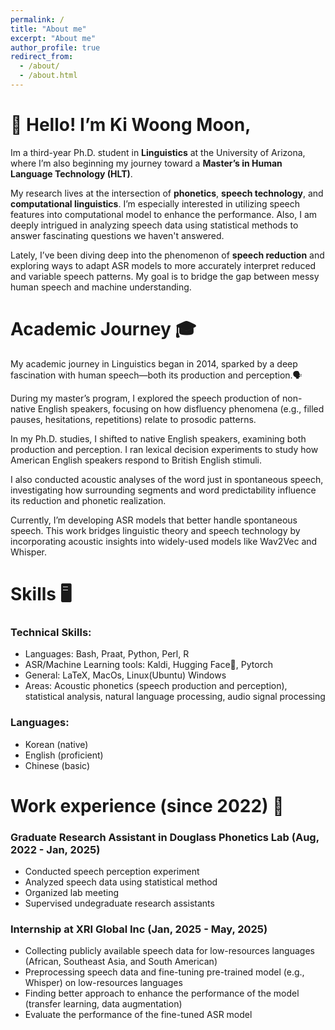 ```yaml
---
permalink: /
title: "About me"
excerpt: "About me"
author_profile: true
redirect_from: 
  - /about/
  - /about.html
---
```

👀 Hello! I’m **Ki Woong Moon**, 
=====

Im a third-year Ph.D. student in **Linguistics** at the University of Arizona, where I’m also beginning my journey toward a **Master’s in Human Language Technology (HLT)**.

My research lives at the intersection of **phonetics**, **speech technology**, and **computational linguistics**. I’m especially interested in utilizing speech features into computational model to enhance the performance. Also, I am deeply intrigued in analyzing speech data using statistical methods to answer fascinating questions we haven't answered.

Lately, I’ve been diving deep into the phenomenon of **speech reduction** and exploring ways to adapt ASR models to more accurately interpret reduced and variable speech patterns. My goal is to bridge the gap between messy human speech and machine understanding.




Academic Journey 🎓
=====
My academic journey in Linguistics began in 2014, sparked by a deep fascination with human speech—both its production and perception.🗣️

During my master’s program, I explored the speech production of non-native English speakers, focusing on how disfluency phenomena (e.g., filled pauses, hesitations, repetitions) relate to prosodic patterns.

In my Ph.D. studies, I shifted to native English speakers, examining both production and perception. I ran lexical decision experiments to study how American English speakers respond to British English stimuli. 

I also conducted acoustic analyses of the word just in spontaneous speech, investigating how surrounding segments and word predictability influence its reduction and phonetic realization. 

Currently, I’m developing ASR models that better handle spontaneous speech. This work bridges linguistic theory and speech technology by incorporating acoustic insights into widely-used models like Wav2Vec and Whisper. 




Skills 🖥️
======
### Technical Skills:
  * Languages: Bash, Praat, Python, Perl, R
  * ASR/Machine Learning tools: Kaldi, Hugging Face🤗, Pytorch
  * General: LaTeX, MacOs, Linux(Ubuntu) Windows
  * Areas: Acoustic phonetics (speech production and perception), statistical analysis, natural language processing, audio signal processing

### Languages:
  * Korean (native)
  * English (proficient)
  * Chinese (basic)

Work experience (since 2022) 🏢
======
### Graduate Research Assistant in Douglass Phonetics Lab (Aug, 2022 - Jan, 2025)
  * Conducted speech perception experiment
  *  Analyzed speech data using statistical method
  * Organized lab meeting
  * Supervised undegraduate research assistants

### Internship at XRI Global Inc (Jan, 2025 - May, 2025)
  * Collecting publicly available speech data for low-resources languages (African, Southeast Asia, and South American)
  * Preprocessing speech data and fine-tuning pre-trained model (e.g., Whisper) on low-resources languages
  * Finding better approach to enhance the performance of the model (transfer learning, data augmentation)
  * Evaluate the performance of the fine-tuned ASR model





